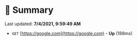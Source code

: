 # 📖 Summary
Last updated: **7/4/2021, 9:59:49 AM**

- `GET` [https://google.com](https://google.com) - **Up** (188ms)
